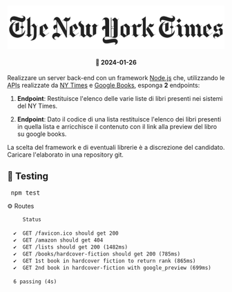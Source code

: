 <p align="center">
<img src="./README/nytimes.svg">
</p>
<h4 align="center">📅 2024-01-26</h4>
<p align="justify">Realizzare un server back-end con un framework <a href="https://nodejs.org/en">Node.js</a> che, utilizzando le <abbr title="application programming interface">APIs</abbr> realizzate da <a href="https://developer.nytimes.com/apis">NY Times</a> e <a href="https://developers.google.com/books/docs/overview">Google Books</a>, esponga <b>2</b> endpoints:</p>

1. **Endpoint**: Restituisce l'elenco delle varie liste di libri presenti nei sistemi del NY Times.

2. **Endpoint**: Dato il codice di una lista restituisce l'elenco dei libri presenti in quella lista e arricchisce il contenuto con il link alla preview del libro su google books.

<p align="justify">La scelta del framework e di eventuali librerie è a discrezione del candidato. Caricare l'elaborato in una repository git.</p>

<h2>🧪 Testing</h2>

<pre></> npm test</pre>

  ⚙️ Routes

         Status

      ✔  GET /favicon.ico should get 200
      ✔  GET /amazon should get 404
      ✔  GET /lists should get 200 (1482ms)
      ✔  GET /books/hardcover-fiction should get 200 (785ms)
      ✔  GET 1st book in hardcover fiction to return rank (865ms)
      ✔  GET 2nd book in hardcover-fiction with google_preview (699ms)

      6 passing (4s)

